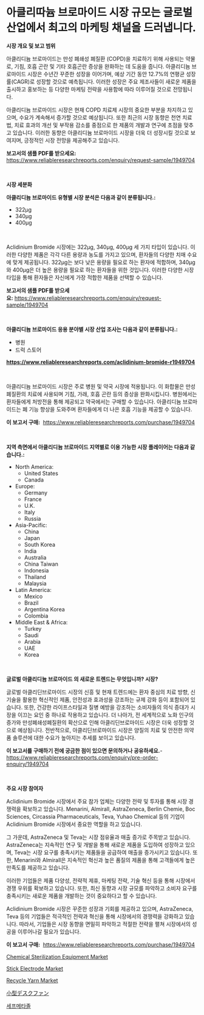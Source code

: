 <p><h1>아클리따늄 브로마이드 시장 규모는 글로벌 산업에서 최고의 마케팅 채널을 드러냅니다.</h1></p><p><strong>시장 개요 및 보고 범위</strong></p>
<p><p>아클리디늄 브로마이드는 만성 폐쇄성 폐질환 (COPD)을 치료하기 위해 사용되는 약물로, 기침, 호흡 곤란 및 기타 호흡곤란 증상을 완화하는 데 도움을 줍니다. 아클리디늄 브로마이드 시장은 수년간 꾸준한 성장을 이어가며, 예상 기간 동안 12.7%의 연평균 성장률(CAGR)로 성장할 것으로 예측됩니다. 이러한 성장은 주요 제조사들이 새로운 제품을 출시하고 홍보하는 등 다양한 마케팅 전략을 사용함에 따라 이루어질 것으로 전망됩니다.</p><p>아클리디늄 브로마이드 시장은 현재 COPD 치료제 시장의 중요한 부분을 차지하고 있으며, 수요가 계속해서 증가할 것으로 예상됩니다. 또한 최근의 시장 동향은 천연 치료법, 치료 효과의 개선 및 부작용 감소를 중점으로 한 제품의 개발과 연구에 초점을 맞추고 있습니다. 이러한 동향은 아클리디늄 브로마이드 시장을 더욱 더 성장시킬 것으로 보여지며, 긍정적인 시장 전망을 제공해주고 있습니다.</p></p>
<p><strong>보고서의 샘플 PDF를 받으세요:</strong> <a href="https://www.reliableresearchreports.com/enquiry/request-sample/1949704">https://www.reliableresearchreports.com/enquiry/request-sample/1949704</a></p>
<p>&nbsp;</p>
<p><strong>시장 세분화</strong></p>
<p><strong>아클리디늄 브로마이드 유형별 시장 분석은 다음과 같이 분류됩니다.:</strong></p>
<p><ul><li>322µg</li><li>340µg</li><li>400µg</li></ul></p>
<p>&nbsp;</p>
<p><p>Aclidinium Bromide 시장에는 322µg, 340µg, 400µg 세 가지 타입이 있습니다. 이러한 다양한 제품은 각각 다른 용량과 농도를 가지고 있으며, 환자들의 다양한 치매 수요에 맞게 제공됩니다. 322µg는 보다 낮은 용량을 필요로 하는 환자에 적합하며, 340µg와 400µg은 더 높은 용량을 필요로 하는 환자들을 위한 것입니다. 이러한 다양한 시장 타입을 통해 환자들은 자신에게 가장 적합한 제품을 선택할 수 있습니다.</p></p>
<p><strong>보고서의 샘플 PDF를 받으세요:</strong>&nbsp;<a href="https://www.reliableresearchreports.com/enquiry/request-sample/1949704">https://www.reliableresearchreports.com/enquiry/request-sample/1949704</a></p>
<p>&nbsp;</p>
<p><strong> 아클리디늄 브로마이드 응용 분야별 시장 산업 조사는 다음과 같이 분류됩니다.:</strong></p>
<p><ul><li>병원</li><li>드럭 스토어</li></ul></p>
<p><strong><a href="https://www.reliableresearchreports.com/aclidinium-bromide-r1949704">https://www.reliableresearchreports.com/aclidinium-bromide-r1949704</a></strong></p>
<p>&nbsp;</p>
<p><p>아클리디늄 브로마이드 시장은 주로 병원 및 약국 시장에 적용됩니다. 이 화합물은 만성 폐질환의 치료에 사용되며 기침, 가래, 호흡 곤란 등의 증상을 완화시킵니다. 병원에서는 환자들에게 처방전을 통해 제공되고 약국에서는 구매할 수 있습니다. 아클리디늄 브로마이드는 폐 기능 향상을 도와주며 환자들에게 더 나은 호흡 기능을 제공할 수 있습니다.</p></p>
<p><strong>이 보고서 구매:</strong>&nbsp; <a href="https://www.reliableresearchreports.com/purchase/1949704">https://www.reliableresearchreports.com/purchase/1949704</a></p>
<p>&nbsp;</p>
<p><strong>지역 측면에서 아클리디늄 브로마이드 지역별로 이용 가능한 시장 플레이어는 다음과 같습니다.:</strong></p>
<p><ul>
    <li>
        North America:
        <ul>
            <li>United States</li>
            <li>Canada</li>
        </ul>
    </li>
    <li>
        Europe:
        <ul>
            <li>Germany</li>
            <li>France</li>
            <li>U.K.</li>
            <li>Italy</li>
            <li>Russia</li>
        </ul>
    </li>
    <li>
        Asia-Pacific:
        <ul>
            <li>China</li>
            <li>Japan</li>
            <li>South Korea</li>
            <li>India</li>
            <li>Australia</li>
            <li>China Taiwan</li>
            <li>Indonesia</li>
            <li>Thailand</li>
            <li>Malaysia</li>
        </ul>
    </li>
    <li>
        Latin America:
        <ul>
            <li>Mexico</li>
            <li>Brazil</li>
            <li>Argentina Korea</li>
            <li>Colombia</li>
        </ul>
    </li>
    <li>
        Middle East & Africa:
        <ul>
            <li>Turkey</li>
            <li>Saudi</li>
            <li>Arabia</li>
            <li>UAE</li>
            <li>Korea</li>
        </ul>
    </li>
    </ul></p>
<p>&nbsp;</p>
<p><strong>글로벌 아클리디늄 브로마이드 의 새로운 트렌드는 무엇입니까? 시장?</strong></p>
<p><p>글로벌 아클리딘브로마이드 시장의 신흥 및 현재 트렌드에는 환자 중심의 치료 방향, 신기술을 활용한 혁신적인 제품, 안전성과 효과성을 강조하는 규제 강화 등이 포함되어 있습니다. 또한, 건강한 라이프스타일과 질병 예방을 강조하는 소비자들의 의식 증대가 시장을 이끄는 요인 중 하나로 작용하고 있습니다. 더 나아가, 전 세계적으로 노화 인구의 증가와 만성폐쇄성폐질환의 확산으로 인해 아클리딘브로마이드 시장은 더욱 성장할 것으로 예상됩니다. 전반적으로, 아클리딘브로마이드 시장은 양질의 치료 및 안전한 의약품 솔루션에 대한 수요가 높아지는 추세를 보이고 있습니다.</p></p>
<p><strong>이 보고서를 구매하기 전에 궁금한 점이 있으면 문의하거나 공유하세요.</strong>- <a href="https://www.reliableresearchreports.com/enquiry/pre-order-enquiry/1949704">https://www.reliableresearchreports.com/enquiry/pre-order-enquiry/1949704</a></p>
<p>&nbsp;</p>
<p><strong>주요 시장 참여자</strong></p>
<p><p>Aclidinium Bromide 시장에서 주요 참가 업체는 다양한 전략 및 투자를 통해 시장 경쟁력을 확보하고 있습니다. Menarini, Almirall, AstraZeneca, Berlin Chemie, Boc Sciences, Circassia Pharmaceuticals, Teva, Yuhao Chemical 등의 기업이 Aclidinium Bromide 시장에서 중요한 역할을 하고 있습니다.</p><p>그 가운데, AstraZeneca 및 Teva는 시장 점유율과 매출 증가로 주목받고 있습니다. AstraZeneca는 지속적인 연구 및 개발을 통해 새로운 제품을 도입하여 성장하고 있으며, Teva는 시장 요구를 충족시키는 제품들을 공급하여 매출을 증가시키고 있습니다. 또한, Menarini와 Almirall은 지속적인 혁신과 높은 품질의 제품을 통해 고객들에게 높은 만족도를 제공하고 있습니다.</p><p>이러한 기업들은 제품 다양성, 전략적 제휴, 마케팅 전략, 기술 혁신 등을 통해 시장에서 경쟁 우위를 확보하고 있습니다. 또한, 최신 동향과 시장 규모를 파악하고 소비자 요구를 충족시키는 새로운 제품을 개발하는 것이 중요하다고 할 수 있습니다.</p><p>Aclidinium Bromide 시장은 꾸준한 성장과 기회를 제공하고 있으며, AstraZeneca, Teva 등의 기업들은 적극적인 전략과 혁신을 통해 시장에서의 경쟁력을 강화하고 있습니다. 따라서, 기업들은 시장 동향을 면밀히 파악하고 적절한 전략을 펼쳐 시장에서의 성공을 이루어나갈 필요가 있습니다.</p></p>
<p><strong>이 보고서 구매:</strong>&nbsp;&nbsp;<a href="https://www.reliableresearchreports.com/purchase/1949704">https://www.reliableresearchreports.com/purchase/1949704</a></p>
<p><p><a href="https://github.com/mabutironaldo/Market-Research-Report-List-4/blob/main/chemical-sterilization-equipment-market.md">Chemical Sterilization Equipment Market</a></p><p><a href="https://www.linkedin.com/pulse/decoding-stick-electrode-market-deep-dive-latest-trends-bdrre?trackingId=75MuXXjv1NLCU0EgRGXQKA%3D%3D">Stick Electrode Market</a></p><p><a href="https://rainy-horn-d69.notion.site/Recycle-Yarn-Market-Research-Report-Provides-Critical-Insights-that-can-help-Shape-Business-Developm-be0960dfe86c4573b10d214a06b69639">Recycle Yarn Market</a></p><p><a href="https://github.com/dadanedu33/Market-Research-Report-List-1/blob/main/743261521927.md">小型デスクファン</a></p><p><a href="https://github.com/hxzi07639916/Market-Research-Report-List-1/blob/main/778600520145.md">세프메타졸</a></p></p>